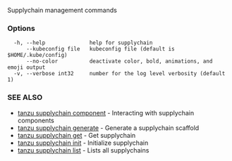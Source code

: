 Supplychain management commands

### Options

```
  -h, --help              help for supplychain
      --kubeconfig file   kubeconfig file (default is $HOME/.kube/config)
      --no-color          deactivate color, bold, animations, and emoji output
  -v, --verbose int32     number for the log level verbosity (default 1)
```

### SEE ALSO

* [tanzu supplychain component](tanzu_supplychain_component.md)	 - Interacting with supplychain components
* [tanzu supplychain generate](tanzu_supplychain_generate.md)	 - Generate a supplychain scaffold
* [tanzu supplychain get](tanzu_supplychain_get.md)	 - Get supplychain
* [tanzu supplychain init](tanzu_supplychain_init.md)	 - Initialize supplychain
* [tanzu supplychain list](tanzu_supplychain_list.md)	 - Lists all supplychains

